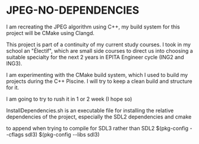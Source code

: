# JPEG-NO-DEPENDENCIES
I am recreating the JPEG algorithm using C++, my build system for this project will be CMake using Clangd.

This project is part of a continuity of my current study courses.
I took in my school an "Électif", which are small side courses to direct us into choosing a suitable specialty for the next 2 years in EPITA Engineer cycle (ING2 and ING3).

I am experimenting with the CMake build system, which I used to build my projects during the C++ Piscine.
I will try to keep a clean build and structure for it.

I am going to try to rush it in 1 or 2 week (I hope so)




InstallDependencies.sh is an executable file for installing the relative 
dependencies of the project, especially the SDL2 dependencies and cmake


to append when trying to compile for SDL3 rather than SDL2
$(pkg-config --cflags sdl3) $(pkg-config --libs sdl3)
